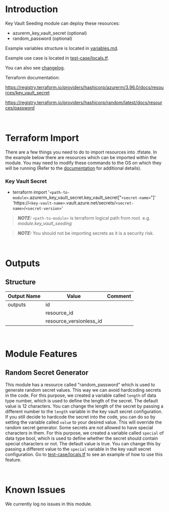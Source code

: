 # Introduction
Key Vault Seeding module can deploy these resources:
* azurerm_key_vault_secret (optional)
* random_password (optional)

Example variables structure is located in [variables.md](variables.md).

Example use case is located in [test-case/locals.tf](test-case/locals.tf).

You can also see [changelog](changelog.md).

Terraform documentation:

https://registry.terraform.io/providers/hashicorp/azurerm/3.96.0/docs/resources/key_vault_secret

https://registry.terraform.io/providers/hashicorp/random/latest/docs/resources/password

&nbsp;

# Terraform Import
There are a few things you need to do to import resources into .tfstate. In the example below there are resources which can be imported within the module. You may need to modify these commands to the OS on which they will be running (Refer to the [documentation](https://developer.hashicorp.com/terraform/cli/commands/import#example-import-into-resource-configured-with-for_each) for additional details).
### Key Vault Secret
* terraform import '`<path-to-module>`.azurerm_key_vault_secret.key_vault_secret["`<secret-name>`"]' 'https://`<key-vault-name>`.vault.azure.net/secrets/`<secret-name>`/`<secret-version>`'

 > **_NOTE:_** `<path-to-module>` is terraform logical path from root. e.g. _module.key\_vault\_seeding_
 
 > **_NOTE:_** You should not be importing secrets as it is a security risk.

&nbsp;

# Outputs
## Structure

| Output Name | Value                   | Comment |
| ----------- | ----------------------- | ------- |
| outputs     | id                      |         |
|             | resource_id             |         |
|             | resource_versionless_id |         |


&nbsp;

# Module Features
## Random Secret Generator
This module has a resource called "random_password" which is used to generate random secret values. This way we can avoid hardcoding secrets in the code. For this purpose, we created a variable called `length` of data type number, which is used to define the length of the secret. The default value is 12 characters. You can change the length of the secret by passing a different number to the `length` variable in the key vault secret configuration. If you still decide to hardcode the secret into the code, you can do so by setting the variable called `value` to your desired value. This will override the random secret generator. 
Some secrets are not allowed to have special characters in them. For this purpose, we created a variable called `special` of data type bool, which is used to define whether the secret should contain special characters or not. The default value is true. You can change this by passing a different value to the `special` variable in the key vault secret configuration.
Go to [test-case/locals.tf](test-case/locals.tf) to see an example of how to use this feature.

&nbsp;

# Known Issues
We currently log no issues in this module.